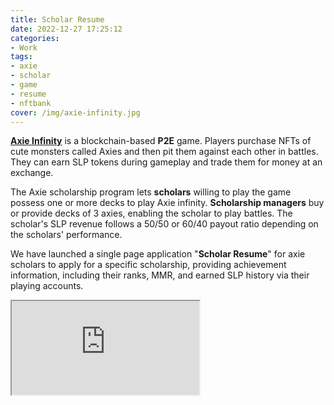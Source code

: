 ```yaml
---
title: Scholar Resume
date: 2022-12-27 17:25:12
categories:
- Work
tags:
- axie
- scholar
- game
- resume
- nftbank
cover: /img/axie-infinity.jpg
---
```


**[Axie Infinity](https://axieinfinity.com/)** is a blockchain-based **P2E** game. Players purchase NFTs of cute monsters called Axies and then pit them against each other in battles. They can earn SLP tokens during gameplay and trade them for money at an exchange.

The Axie scholarship program lets **scholars** willing to play the game possess one or more decks to play Axie infinity. **Scholarship managers** buy or provide decks of 3 axies, enabling the scholar to play battles. The scholar's SLP revenue follows a 50/50 or 60/40 payout ratio depending on the scholars' performance.

We have launched a single page application "**Scholar Resume**" for axie scholars to apply for a specific scholarship, providing achievement information, including their ranks, MMR, and earned SLP history via their playing accounts.

<link rel="stylesheet" href="/html/scholar_resume/style.css">

<div id="scholar_resume_wrapper">
    <div class="scholar_resume_phone view_1" id="scholar_resume_phone_1">
        <iframe src="https://www.resume.games/" id="scholar_resume_frame_1"></iframe>
    </div>
</div>
<script src="/html/scholar_resume/script.js"></script>
